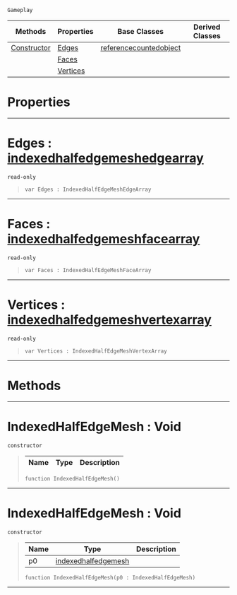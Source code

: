  `Gameplay`

|Methods|Properties|Base Classes|Derived Classes|
|---|---|---|---|
|[ Constructor](https://github.com/zeroengineteam/ZeroDocs/code_reference/class_reference/indexedhalfedgemesh.markdown#indexedhalfedgemesh-void)|[ Edges](https://github.com/zeroengineteam/ZeroDocs/code_reference/class_reference/indexedhalfedgemesh.markdown#edges-zero-engine-docume)|[referencecountedobject](https://github.com/zeroengineteam/ZeroDocs/code_reference/class_reference/referencecountedobject.markdown)| |
| |[ Faces](https://github.com/zeroengineteam/ZeroDocs/code_reference/class_reference/indexedhalfedgemesh.markdown#faces-zero-engine-docume)| | |
| |[ Vertices](https://github.com/zeroengineteam/ZeroDocs/code_reference/class_reference/indexedhalfedgemesh.markdown#vertices-zero-engine-doc)| | |


 #  Properties


---  
 #  Edges : [indexedhalfedgemeshedgearray](https://github.com/zeroengineteam/ZeroDocs/code_reference/class_reference/indexedhalfedgemeshedgearray.markdown)

 `read-only`

> 
> ``` lang=cpp, name=Zilch
> var Edges : IndexedHalfEdgeMeshEdgeArray


---  
 #  Faces : [indexedhalfedgemeshfacearray](https://github.com/zeroengineteam/ZeroDocs/code_reference/class_reference/indexedhalfedgemeshfacearray.markdown)

 `read-only`

> 
> ``` lang=cpp, name=Zilch
> var Faces : IndexedHalfEdgeMeshFaceArray


---  
 #  Vertices : [indexedhalfedgemeshvertexarray](https://github.com/zeroengineteam/ZeroDocs/code_reference/class_reference/indexedhalfedgemeshvertexarray.markdown)

 `read-only`

> 
> ``` lang=cpp, name=Zilch
> var Vertices : IndexedHalfEdgeMeshVertexArray


---  
 #  Methods


---  
 #  IndexedHalfEdgeMesh : Void

 `constructor`

> 
> |Name|Type|Description|
> |---|---|---|
> ``` lang=cpp, name=Zilch
> function IndexedHalfEdgeMesh()
> ``` 


---  
 #  IndexedHalfEdgeMesh : Void

 `constructor`

> 
> |Name|Type|Description|
> |---|---|---|
> |p0|[indexedhalfedgemesh](https://github.com/zeroengineteam/ZeroDocs/code_reference/class_reference/indexedhalfedgemesh.markdown)| |
> ``` lang=cpp, name=Zilch
> function IndexedHalfEdgeMesh(p0 : IndexedHalfEdgeMesh)
> ``` 


---  
 

 
